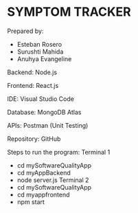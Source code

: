 # SYMPTOM TRACKER

Prepared by:
- Esteban Rosero	
- Surushti Mahida
- Anuhya Evangeline

Backend: Node.js

Frontend: React.js

IDE: Visual Studio Code

Database: MongoDB Atlas

APIs: Postman (Unit Testing)

Repository: GitHub

Steps to run the program:
Terminal 1
- cd mySoftwareQualityApp
- cd myAppBackend
- node server.js
Terminal 2
- cd mySoftwareQualityApp
- cd myappfrontend
- npm start
